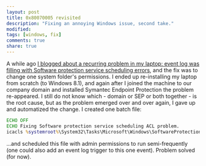 ```yaml
---
layout: post
title: 0x80070005 revisited
description: "Fixing an annoying Windows issue, second take."
modified:
tags: [windows, fix]
comments: true
share: true
---
```


A while ago [I blogged about a recurring problem in my laptop: event log was filling with Software protection service scheduling errors](/blog/windows-8-fix-failed-to-schedule-software-protection-service-for-re-start---0x80070005),
and the fix was to change one system folder's permissions. I ended up re-installing my
laptop from scratch (to Windows 8.1), and again after I joined the machine to our company
domain and installed Symantec Endpoint Protection the problem re-appeared. I still do not
know which - domain or SEP or both together - is the root cause, but as the problem emerged
over and over again, I gave up and automatized the change. I created one batch file:

```bat
ECHO OFF
ECHO Fixing Software protection service scheduling ACL problem.
icacls %systemroot%\System32\Tasks\Microsoft\Windows\SoftwareProtectionPlatform /grant "NETWORK SERVICE":(OI)(CI)F
```

...and scheduled this file with admin permissions to run semi-frequently (one could
also add an event log trigger to this one event). Problem solved (for now).
